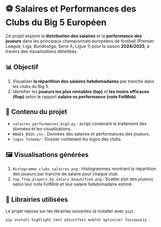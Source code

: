 # ⚽ Salaires et Performances des Clubs du Big 5 Européen

Ce projet explore la **distribution des salaires** et la **performance des joueurs** dans les principaux championnats européens de football (Premier League, Liga, Bundesliga, Serie A, Ligue 1) pour la saison **2024/2025**, à travers des visualisations détaillées.

## 📊 Objectif

1. Visualiser **la répartition des salaires hebdomadaires** par tranche dans les clubs du Big 5.
2. Identifier les **joueurs les plus rentables (top)** et **les moins efficaces (flop)** selon le rapport **salaire vs performance (note FotMob)**.

## 📁 Contenu du projet

- `salaires_performances_big5.py` : script contenant le traitement des données et les visualisations.
- `WAGES_BIG5.csv` : Données des salaires et performances des joueurs.
- `logos fotmob/` : Dossier contenant les logos des clubs.

## 🖼️ Visualisations générées

1. `Histogramme_clubs_salaires.png` : Histogrammes montrant la répartition des joueurs par tranche de salaire pour chaque club.
2. `top_flop_players_by_salary_beautified.png` : Scatter plot des joueurs selon leur note FotMob et leur salaire hebdomadaire estimé.

## 🧩 Librairies utilisées

Le projet repose sur les librairies suivantes (à installer avec `pip`) :

```bash
pip install highlight_text adjustText mobfot mplsoccer fuzzywuzzy
